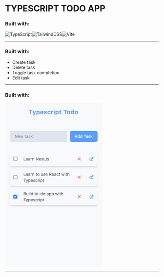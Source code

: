 # TYPESCRIPT TODO APP

### Built with:

![TypeScript](https://img.shields.io/badge/typescript-%23007ACC.svg?style=for-the-badge&logo=typescript&logoColor=white)![TailwindCSS](https://img.shields.io/badge/tailwindcss-%2338B2AC.svg?style=for-the-badge&logo=tailwind-css&logoColor=white)![Vite](https://img.shields.io/badge/vite-%23646CFF.svg?style=for-the-badge&logo=vite&logoColor=white)

---

### Built with:

- Create task
- Delete task
- Toggle task completion
- Edit task

---

### Built with:

![Alt text](<public/Screenshot 2024-01-04 at 8.07.45 PM.png>)

---

